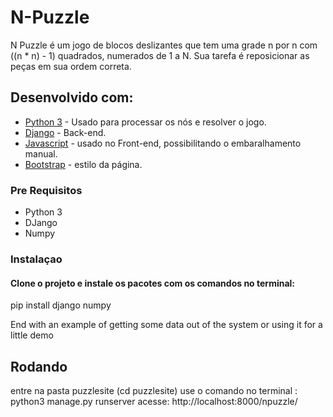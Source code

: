 # N-Puzzle

N Puzzle é um jogo de blocos deslizantes que tem uma grade n por n
com  ((n * n) - 1) quadrados, numerados de 1 a N. Sua tarefa é reposicionar as peças em sua ordem correta.

## Desenvolvido com:

* [Python 3](https://docs.python.org/3/) - Usado para processar os nós e resolver o jogo.
* [Django](https://docs.djangoproject.com/pt-br/2.1/) - Back-end.
* [Javascript](http://devdocs.io/javascript/) - usado no Front-end, possibilitando o embaralhamento manual.
* [Bootstrap](http://getbootstrap.com/docs/4.1/getting-started/introduction/) - estilo da página.

### Pre Requisitos
* Python 3
* DJango
* Numpy

### Instalaçao

#### Clone o projeto e instale os pacotes com os comandos no terminal:

  pip install django numpy

End with an example of getting some data out of the system or using it for a little demo

## Rodando
  entre na pasta puzzlesite (cd puzzlesite)
  use o comando no terminal : python3 manage.py runserver
  acesse: http://localhost:8000/npuzzle/
